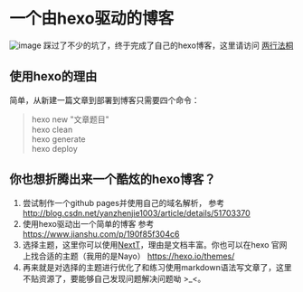 # 一个由hexo驱动的博客
![image](https://timgsa.baidu.com/timg?image&quality=80&size=b9999_10000&sec=1516987543576&di=ef925e1076c4654869a8a086646eba58&imgtype=0&src=http%3A%2F%2Fpic4.zhimg.com%2Fd4c1239e75c02e8482c22017a6c8d407_r.jpg)
踩过了不少的坑了，终于完成了自己的hexo博客，这里请访问 [两行法桐](http://www.lianghangfatong.com/)
## 使用hexo的理由
简单，从新建一篇文章到部署到博客只需要四个命令：  
>hexo new "文章题目"  
hexo clean  
hexo generate  
hexo deploy

## 你也想折腾出来一个酷炫的hexo博客？
1. 尝试制作一个github pages并使用自己的域名解析，
参考 http://blog.csdn.net/yanzhenjie1003/article/details/51703370  
2. 使用hexo驱动出一个简单的博客
参考 https://www.jianshu.com/p/190f85f304c6
3. 选择主题，这里你可以使用[NextT](http://theme-next.iissnan.com/)，理由是文档丰富。你也可以在hexo 官网上找合适的主题（我用的是Nayo） https://hexo.io/themes/
4. 再来就是对选择的主题进行优化了和练习使用markdown语法写文章了，这里不贴资源了，要能够自己发现问题解决问题呦 >_<。